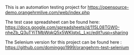 This is an automation testing project for https://opensource-demo.orangehrmlive.com/web/index.php

The test case spreadsheet can be found here: https://docs.google.com/spreadsheets/d/115L08TGW0-nheZb_Q3uTYiTMbWqkQ5x5WKIqtxL_Lxc/edit?usp=sharing

The Selenium version for this project can be found here : https://github.com/dominggo1999/orangehrm-test-selenium
